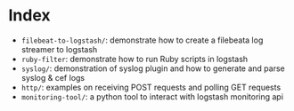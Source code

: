 # Index

- `filebeat-to-logstash/`: demonstrate how to create a filebeata log streamer to logstash
- `ruby-filter`: demonstrate how to run Ruby scripts in logstash
- `syslog/`: demonstration of syslog plugin and how to generate and parse syslog & cef logs
- `http/`: examples on receiving POST requests and polling GET requests
- `monitoring-tool/`: a python tool to interact with logstash monitoring api
